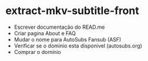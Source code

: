 # extract-mkv-subtitle-front

* Escrever documentação do READ.me
* Criar pagina About e FAQ
* Mudar o nome para AutoSubs Fansub (ASF)
* Verificar se o dominio esta disponivel (autosubs.org)
* Comprar o dominio